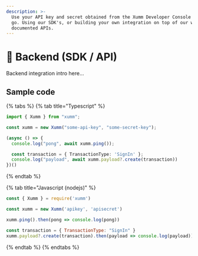 ```yaml
---
description: >-
  Use your API key and secret obtained from the Xumm Developer Console & off you
  go. Using our SDK's, or building your own integration on top of our well
  documented APIs.
---
```


# 📂 Backend (SDK / API)

Backend integration intro here...

## Sample code

{% tabs %}
{% tab title="Typescript" %}
```typescript
import { Xumm } from "xumm";

const xumm = new Xumm("some-api-key", "some-secret-key");

(async () => {
  console.log("pong", await xumm.ping());

  const transaction = { TransactionType: 'SignIn' };
  console.log("payload", await xumm.payload?.create(transaction)) 
})()
```
{% endtab %}

{% tab title="Javascript (nodejs)" %}
```javascript
const { Xumm } = require('xumm')

const xumm = new Xumm('apikey', 'apisecret')

xumm.ping().then(pong => console.log(pong))

const transaction = { TransactionType: "SignIn" }
xumm.payload?.create(transaction).then(payload => console.log(payload))
```
{% endtab %}
{% endtabs %}
